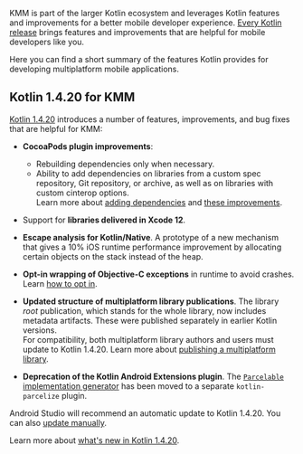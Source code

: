 [//]: # (title: What's new in Kotlin for KMM)
[//]: # (auxiliary-id: Whats_new_in_Kotlin_for_KMM)

KMM is part of the larger Kotlin ecosystem and leverages Kotlin features and improvements for a better mobile developer experience. 
[Every Kotlin release](https://kotlinlang.org/releases.html#release-details) brings features and improvements that are helpful for mobile developers like you. 

Here you can find a short summary of the features Kotlin provides for developing multiplatform mobile applications.

## Kotlin 1.4.20 for KMM

[Kotlin 1.4.20](https://kotlinlang.org/docs/reference/whatsnew1420.html) introduces a number of features, improvements, and bug fixes that are helpful for KMM:

* **CocoaPods plugin improvements**:
    * Rebuilding dependencies only when necessary.
    * Ability to add dependencies on libraries from a custom spec repository, Git repository, or archive, as well as on libraries with custom cinterop options.  
      Learn more about [adding dependencies](add-dependencies.md#with-cocoapods) and [these improvements](https://kotlinlang.org/docs/reference/whatsnew1420.html#cocoapods-plugin-improvements).
     
* Support for **libraries delivered in Xcode 12**.

* **Escape analysis for Kotlin/Native**. A prototype of a new mechanism that gives a 10% iOS runtime performance improvement by allocating certain objects on the stack instead of the heap. 

* **Opt-in wrapping of Objective-C exceptions** in runtime to avoid crashes. Learn [how to opt in](https://kotlinlang.org/docs/reference/whatsnew1420.html#opt-in-wrapping-of-objective-c-exceptions).

* **Updated structure of multiplatform library publications**. The library _root_ publication, which stands for the whole library, 
now includes metadata artifacts. These were published separately in earlier Kotlin versions.  
For compatibility, both multiplatform library authors and users must update to Kotlin 1.4.20. Learn more about [publishing a multiplatform library](https://kotlinlang.org/docs/reference/mpp-publish-lib.html).

* **Deprecation of the Kotlin Android Extensions plugin**. The [`Parcelable` implementation generator](https://kotlinlang.org/docs/reference/compiler-plugins.html#parcelable-implementations-generator) has been moved to a separate `kotlin-parcelize` plugin.

Android Studio will recommend an automatic update to Kotlin 1.4.20. You can also [update manually](https://kotlinlang.org/releases.html#updating-to-a-new-release).

Learn more about [what's new in Kotlin 1.4.20](https://kotlinlang.org/docs/reference/whatsnew1420.html).
